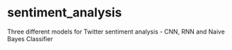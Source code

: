 # sentiment_analysis
Three different models for Twitter sentiment analysis - CNN, RNN and Naive Bayes Classifier
